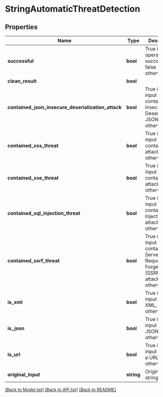 # StringAutomaticThreatDetection

## Properties
Name | Type | Description | Notes
------------ | ------------- | ------------- | -------------
**successful** | **bool** | True if the operation was successful, false otherwise | [optional] 
**clean_result** | **bool** |  | [optional] 
**contained_json_insecure_deserialization_attack** | **bool** | True if the input contained Insecure Deserialization JSON, false otherwise | [optional] 
**contained_xss_threat** | **bool** | True if the input contained XSS attack, false otherwise | [optional] 
**contained_xxe_threat** | **bool** | True if the input contained XXE attack, false otherwise | [optional] 
**contained_sql_injection_threat** | **bool** | True if the input contained SQL Injection attack, false otherwise | [optional] 
**contained_ssrf_threat** | **bool** | True if the input contained an Server-Side Request Forgery (SSRF) URL attack, false otherwise | [optional] 
**is_xml** | **bool** | True if the input string is XML, false otherwise | [optional] 
**is_json** | **bool** | True if the input string is JSON, false otherwise | [optional] 
**is_url** | **bool** | True if the input string is a URL, false otherwise | [optional] 
**original_input** | **string** | Original input string | [optional] 

[[Back to Model list]](../README.md#documentation-for-models) [[Back to API list]](../README.md#documentation-for-api-endpoints) [[Back to README]](../README.md)


